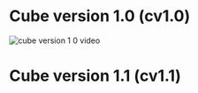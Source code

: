 # Cube version 1.0 (cv1.0)
![cube version 1 0 video](https://github.com/user-attachments/assets/1ed7b8dd-a981-4b05-a06f-1cee2ecfccd8)
# Cube version 1.1 (cv1.1)
